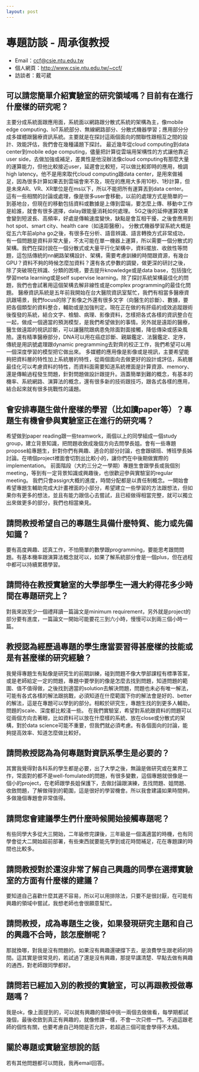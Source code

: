 ```yaml
---
layout: post
---
```

# 專題訪談 - 周承復教授

- Email：ccf@csie.ntu.edu.tw
- 個人網頁：http://www.csie.ntu.edu.tw/~ccf/
- 訪談者：戴可葳

## 可以請您簡單介紹實驗室的研究領域嗎？目前有在進行什麼樣的研究呢？
主要分成系統面跟應用面，系統面以網路跟分散式系統的架構為主，像mobile edge computing、IoT系統部分、無線網路部分、分散式機器學習；應用部分分成多媒體跟醫療資訊系統。主要就是在探討這兩個面向的關聯性跟相互之間的設計、效能評估，我們會在幾種議題下探討。
最近幾年從cloud computing到data center到mobile edge computing，儘量把計算從雲端用架構性的方式讓他靠近user side，去做加強或補足，差異性是他沒辦法像cloud computing有那麼大量的運算能力，但他比較接近user，延遲會比較短，可以做比較即時的應用，檢調high latency。他不是用來取代cloud computing跟data center，是用來做補足，因為很多計算如果丟到雲端會來不及，現在的應用大多用10秒、1秒計算，但是未來AR、VR、XR單位是在ms以下，所以不能把所有運算丟到data center。
這有一些相關的討論或處理，像是很多user會移動，以前的處理方式是簡單的一到基地台，但現在的移動包括資料或數據是上傳到雲端，要怎麼上傳、移動中工作是給誰，就會有很多選擇，dalay跟能量消耗如何處理。
5G之後的延伸運算效果會變到短波長、高頻率，好處是傳輸速度變快，缺點是會互相干擾，之後會應用到hot spot、smart city、health care（如遠距醫療）。
分散式機器學習系統大概是從五六年前alpha go之後，有很多在分析、語音辨識、語言轉換方式非常成功，有一個問題是資料非常大量，不太可能在單一機器上運算，所以需要一個分散式的架構。我們在探討說在一個分散式或大量平行化架構中，資料擺放、收斂性等問題，這包括傳統的nn網路架構設計、架構，需要考慮訓練的時間跟資源，有幾台GPU？資料不夠的時候怎麼加資料？還有各式參數的調變，做更深的研討之後，除了突破現在辨識、分類的困境，要去提升knowledge或是data base，包括強化學習meta learning或是self supervise learning。除了探討系統架構最佳化的問題，我們也會試著用這個架構去解非線性或是complex programming的最佳化問題。
醫療資訊系統是五年前我開始在台大醫院資訊室幫忙，我們有相當多醫療資訊跟場景，我們focus的除了影像之外還有很多文字（向醫生的診斷）、數據，要把各個類型的資料整合，輔助或是加強判定。現在正在做的有肝癌的成效追蹤跟術後復發的系統，結合文字、檢驗、病理、影像資料，怎樣把各式各樣的資訊整合在一起，做成一個適當的預測模型，是我們希望做到的事情。另外就是遠距的醫療，醫生做遠距的視訊診斷，可以讓醫院跟病患免除面對面接觸，降低傳染或感染風險。還有精準醫療部分，DNA可以用在癌症診斷、親屬鑑定、法醫鑑定、定序，傳統是用訊號處理跟dynamic pregramming去對齊的校正工作，我們希望可以用一個深度學習的模型把它做出來。
多媒體的應用像是影像或是視訊，主要希望能夠把資料層的特性加上系統層的特性，從兩個面向去做更好的設計或評估，系統層最佳化可以考慮資料的特性，而資料面需要知道系統裡面是計算資源、memory、還是傳輸過程發生問題，針對問題做設計跟提升。涵蓋簡單到難的概念，有基本的機率、系統網路、演算法的概念，還有很多新的技術跟技巧，跟各式各樣的應用，結合起來就有很多挑戰性的議題。

## 會安排專題生做什麼樣的學習（比如讀paper等）？專題生有機會參與實驗室正在進行的研究嗎？
希望做到paper reading跟一些teamwork，兩個以上的同學組成一個study group，建立背景知識，把問題收斂成幾個方向去問學長姐。會有一些專題propose給專題生，針對你們有興趣、適合的部分討論，也會跟碩班、博班學長姊討論。在唷個project裡面會切割出比較小的，讓你們在中後期做實際的implementation。
前面階段（大約三分之一學期）專題生會跟學長或我個別meeting，等到有一定背景知識或興趣後，也很歡迎參與實驗室的regular meeting。
我們只會assign大概的進度，時間分配都是以責任制概念。一開始會希望專題生輔助完成大計畫裡面的小部分，希望建立一些學習的方法跟想法，但如果你有更多的想法，並且有能力跟信心去嘗試，且已經做得相當完整，就可以獨立出來做更多的部分，我們也相當樂見。

## 請問教授希望自己的專題生具備什麼特質、能力或先備知識？
要有高度興趣、認真工作，不怕簡單的數學跟programming，要能思考跟問問題。有基本機率跟演算法概念就可以，如果了解系統部分會是一個plus，但在過程中都可以持續累積學習。

## 請問待在教授實驗室的大學部學生一週大約得花多少時間在專題研究上？
對我來說至少一個禮拜讀一篇論文是minimum requirement，另外就是project的部分要有進度，一篇論文一開始可能要花三到六小時，慢慢可以到兩三個小時一篇。

## 教授認為經歷過專題的學生應當要習得甚麼樣的技能或是有甚麼樣的研究經驗？
我覺得專題生有點像是研究生的前期訓練，碰到問題不像大學部課程有標準答案，或是老師給定一定的問題，專題中要學到的像是怎麼去找到問題，知道問題的範圍、值不值得做，之後找到適當的solution去解決問題，問題也未必有唯一解法，可能有各式各樣的解法跟挑戰，必須知道在什麼範圍下你的解法會是好的、better的解法，這是在專題可以學到的部分。相較於研究生，專題生找的到更多人輔助，問題的scale、深度都比較淺一些。
在我們實驗室，希望對系統跟資料的問題可以從兩個方向去著眼，比如資料可以放在什麼樣的系統、放在close或分散式的架構，對於data science可能不重要，但我們就必須考慮。有各個面向的討論，能夠提高效率、知道怎麼做比較好。

## 請問教授認為為何專題對資訊系學生是必要的？
其實我覺得對各科系的學生都是必要，出了大學之後，無論是做研究或在業界工作，常面對的都不是well-fomulated的問題，有很多變數，這個專題就很像是一個小的project，在老師跟學長姐保護下，去做討論跟演練，去找問題、姐問題、收斂問題，了解做得到的範圍，這是很好的學習機會。所以我會建議如果時間夠，多做幾個專題會非常值得。

## 請問您會建議學生們什麼時候開始接觸專題呢？
有些同學大多從大三開始，二年級修完課後，三年級是一個滿適當的時機，也有同學會從大二開始超前部署，有些東西就要能先學到或花時間補足，花在專題課的時間也比較多。

## 請問教授對於還沒非常了解自己興趣的同學在選擇實驗室的方面有什麼樣的建議？
要知道自己喜歡什麼其遲不容易，所以可以用排除法，只要不是很討厭，在可能有興趣的領域中嘗試，我想老師也會很願意幫忙。

## 請問教授，成為專題生之後，如果發現研究主題和自己的興趣不合時，該怎麼辦呢？
那就換哪，對我是沒有問題的。如果沒有興趣還硬撐下去，是浪費學生跟老師的時間。這其實是很常見的，若試過了還是沒有興趣，那提早講清楚、早點去做有興趣的通西，對老師跟同學都好。

## 請問若已經加入別的教授的實驗室，可以再跟教授做專題嗎？
我是ok，像上面提到的，可以就有興趣的領域中挑一兩個去做做看，每學期都試幾個，最後收斂到真正有興趣的，就像修課一樣，不會一次只修一門。不過這跟老師的個性有關，也要考慮自己時間是否允許，若超過三個可能會學得不太精。

## 關於專題或實驗室想說的話
若有其他問題都可以問我，我再email回答。
